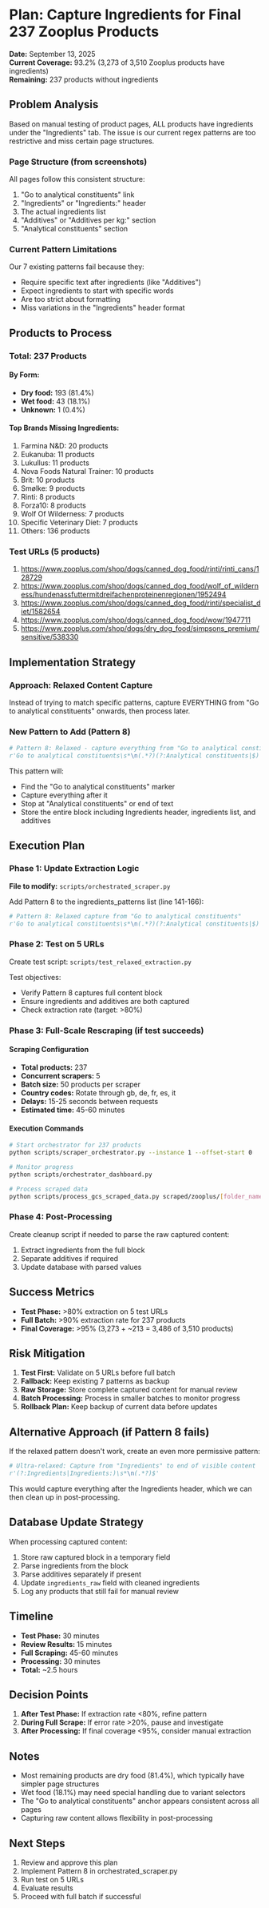 # Plan: Capture Ingredients for Final 237 Zooplus Products

**Date:** September 13, 2025  
**Current Coverage:** 93.2% (3,273 of 3,510 Zooplus products have ingredients)  
**Remaining:** 237 products without ingredients

## Problem Analysis

Based on manual testing of product pages, ALL products have ingredients under the "Ingredients" tab. The issue is our current regex patterns are too restrictive and miss certain page structures.

### Page Structure (from screenshots)
All pages follow this consistent structure:
1. "Go to analytical constituents" link
2. "Ingredients" or "Ingredients:" header
3. The actual ingredients list
4. "Additives" or "Additives per kg:" section  
5. "Analytical constituents" section

### Current Pattern Limitations
Our 7 existing patterns fail because they:
- Require specific text after ingredients (like "Additives")
- Expect ingredients to start with specific words
- Are too strict about formatting
- Miss variations in the "Ingredients" header format

## Products to Process

### Total: 237 Products

#### By Form:
- **Dry food:** 193 (81.4%)
- **Wet food:** 43 (18.1%)
- **Unknown:** 1 (0.4%)

#### Top Brands Missing Ingredients:
1. Farmina N&D: 20 products
2. Eukanuba: 11 products
3. Lukullus: 11 products
4. Nova Foods Natural Trainer: 10 products
5. Brit: 10 products
6. Smølke: 9 products
7. Rinti: 8 products
8. Forza10: 8 products
9. Wolf Of Wilderness: 7 products
10. Specific Veterinary Diet: 7 products
11. Others: 136 products

### Test URLs (5 products)
1. https://www.zooplus.com/shop/dogs/canned_dog_food/rinti/rinti_cans/128729
2. https://www.zooplus.com/shop/dogs/canned_dog_food/wolf_of_wilderness/hundenassfuttermitdreifachenproteinenregionen/1952494
3. https://www.zooplus.com/shop/dogs/canned_dog_food/rinti/specialist_diet/1582654
4. https://www.zooplus.com/shop/dogs/canned_dog_food/wow/1947711
5. https://www.zooplus.com/shop/dogs/dry_dog_food/simpsons_premium/sensitive/538330

## Implementation Strategy

### Approach: Relaxed Content Capture
Instead of trying to match specific patterns, capture EVERYTHING from "Go to analytical constituents" onwards, then process later.

### New Pattern to Add (Pattern 8)
```python
# Pattern 8: Relaxed - capture everything from "Go to analytical constituents" onwards
r'Go to analytical constituents\s*\n(.*?)(?:Analytical constituents|$)'
```

This pattern will:
- Find the "Go to analytical constituents" marker
- Capture everything after it
- Stop at "Analytical constituents" or end of text
- Store the entire block including Ingredients header, ingredients list, and additives

## Execution Plan

### Phase 1: Update Extraction Logic
**File to modify:** `scripts/orchestrated_scraper.py`

Add Pattern 8 to the ingredients_patterns list (line 141-166):
```python
# Pattern 8: Relaxed capture from "Go to analytical constituents" 
r'Go to analytical constituents\s*\n(.*?)(?:Analytical constituents|$)',
```

### Phase 2: Test on 5 URLs
Create test script: `scripts/test_relaxed_extraction.py`

Test objectives:
- Verify Pattern 8 captures full content block
- Ensure ingredients and additives are both captured
- Check extraction rate (target: >80%)

### Phase 3: Full-Scale Rescraping (if test succeeds)

#### Scraping Configuration
- **Total products:** 237
- **Concurrent scrapers:** 5
- **Batch size:** 50 products per scraper
- **Country codes:** Rotate through gb, de, fr, es, it
- **Delays:** 15-25 seconds between requests
- **Estimated time:** 45-60 minutes

#### Execution Commands
```bash
# Start orchestrator for 237 products
python scripts/scraper_orchestrator.py --instance 1 --offset-start 0

# Monitor progress
python scripts/orchestrator_dashboard.py

# Process scraped data
python scripts/process_gcs_scraped_data.py scraped/zooplus/[folder_name]
```

### Phase 4: Post-Processing

Create cleanup script if needed to parse the raw captured content:
1. Extract ingredients from the full block
2. Separate additives if required
3. Update database with parsed values

## Success Metrics

- **Test Phase:** >80% extraction on 5 test URLs
- **Full Batch:** >90% extraction rate for 237 products
- **Final Coverage:** >95% (3,273 + ~213 = 3,486 of 3,510 products)

## Risk Mitigation

1. **Test First:** Validate on 5 URLs before full batch
2. **Fallback:** Keep existing 7 patterns as backup
3. **Raw Storage:** Store complete captured content for manual review
4. **Batch Processing:** Process in smaller batches to monitor progress
5. **Rollback Plan:** Keep backup of current data before updates

## Alternative Approach (if Pattern 8 fails)

If the relaxed pattern doesn't work, create an even more permissive pattern:
```python
# Ultra-relaxed: Capture from "Ingredients" to end of visible content
r'(?:Ingredients|Ingredients:)\s*\n(.*?)$'
```

This would capture everything after the Ingredients header, which we can then clean up in post-processing.

## Database Update Strategy

When processing captured content:
1. Store raw captured block in a temporary field
2. Parse ingredients from the block
3. Parse additives separately if present
4. Update `ingredients_raw` field with cleaned ingredients
5. Log any products that still fail for manual review

## Timeline

- **Test Phase:** 30 minutes
- **Review Results:** 15 minutes
- **Full Scraping:** 45-60 minutes
- **Processing:** 30 minutes
- **Total:** ~2.5 hours

## Decision Points

1. **After Test Phase:** If extraction rate <80%, refine pattern
2. **During Full Scrape:** If error rate >20%, pause and investigate
3. **After Processing:** If final coverage <95%, consider manual extraction

## Notes

- Most remaining products are dry food (81.4%), which typically have simpler page structures
- Wet food (18.1%) may need special handling due to variant selectors
- The "Go to analytical constituents" anchor appears consistent across all pages
- Capturing raw content allows flexibility in post-processing

## Next Steps

1. Review and approve this plan
2. Implement Pattern 8 in orchestrated_scraper.py
3. Run test on 5 URLs
4. Evaluate results
5. Proceed with full batch if successful